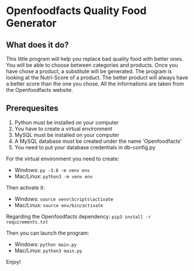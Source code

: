 # Openfoodfacts Quality Food Generator

## **What does it do?**
This little program will help you replace bad quality food with better ones.
You will be able to choose between categories and products.
Once you have chose a product, a substitute will be generated.
The program is looking at the Nutri-Score of a product.
The better product will always have a better score than the one you chose.
All the informations are taken from the Openfoodfacts website.

## **Prerequesites**
1. Python must be installed on your computer
2. You have to create a virtual environment
3. MySQL must be installed on your computer
4. A MySQL database must be created under the name 'Openfoodfacts'
5. You need to put your database credentials in db-config.py

For the virtual environment you need to create:
* Windows: `py -3.8 -m venv env`
* Mac/Linux: `python3 -m venv env`

Then activate it: 
* Windows: `source venv\Scripts\activate`
* Mac/Linux: `source env/bin/activate`

Regarding the Openfoodfacts dependency: `pip3 install -r requirements.txt`

Then you can launch the program:
* Windows: `python main.py`
* Mac/Linux: `python3 main.py`

Enjoy!
